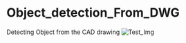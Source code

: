 # Object_detection_From_DWG
 Detecting Object from the CAD drawing
![Test_Img](https://user-images.githubusercontent.com/88309433/151265686-7e255acf-caed-4122-aa25-a04e77579d82.png)
